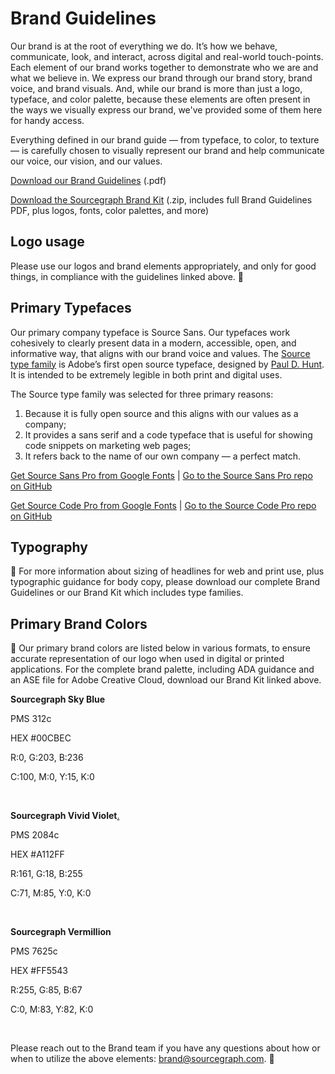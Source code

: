 # Brand Guidelines

<!-- All notes in ***italized bold text*** and hidden -->

Our brand is at the root of everything we do. It’s how we behave, communicate, look, and interact, across digital and real-world touch-points. Each element of our brand works together to demonstrate who we are and what we believe in. We express our brand through our brand story, brand voice, and brand visuals. And, while our brand is more than just a logo, typeface, and color palette, because these elements are often present in the ways we visually express our brand, we've provided some of them here for handy access.

Everything defined in our brand guide — from typeface, to color, to texture — is carefully chosen to visually represent our brand and help communicate our voice, our vision, and our values.

[Download our Brand Guidelines](https://f.hubspotusercontent20.net/hubfs/2762526/Brand%20assets/_Sourcegraph_Brand_Guidelines_2-2.pdf) (.pdf)

[Download the Sourcegraph Brand Kit](https://f.hubspotusercontent20.net/hubfs/2762526/Brand%20assets/Sourcegraph%20Brand%20Kit%202.2%20-%20May%202021.zip) (.zip, includes full Brand Guidelines PDF, plus logos, fonts, color palettes, and more)

## Logo usage

Please use our logos and brand elements appropriately, and only for good things, in compliance with the guidelines linked above. 🖖

## Primary Typefaces

Our primary company typeface is Source Sans. Our typefaces work cohesively to clearly present data in a modern, accessible, open, and informative way, that aligns with our brand voice and values. The [Source type family](https://fonts.adobe.com/fonts/source-sans) is Adobe’s first open source typeface, designed by [Paul D. Hunt](https://github.com/pauldhunt). It is intended to be extremely legible in both print and digital uses.

The Source type family was selected for three primary reasons:

1. Because it is fully open source and this aligns with our values as a company;
1. It provides a sans serif and a code typeface that is useful for showing code snippets on marketing web pages;
1. It refers back to the name of our own company — a perfect match.

[Get Source Sans Pro from Google Fonts](https://fonts.google.com/specimen/Source+Sans+Pro#standard-styles) | [Go to the Source Sans Pro repo on GitHub](https://github.com/pauldhunt/SourceSansPro)

[Get Source Code Pro from Google Fonts](https://fonts.google.com/specimen/Source+Code+Pro) | [Go to the Source Code Pro repo on GitHub](https://github.com/pauldhunt/SourceCodePro)

## Typography

📖 For more information about sizing of headlines for web and print use, plus typographic guidance for body copy, please download our complete Brand Guidelines or our Brand Kit which includes type families.

<!-- ***Replace examples below with extra light or semi bold text and correct sizes*** -->

<!-- Headline 1 64 pts -->
<!-- Sub Headline 2 48pts -->

<!-- Headline 2 48pts -->
<!-- Sub Headline 3 30pts -->

<!-- Headline 3 30pts -->

<!-- Headline 4 24pts -->

<!-- Headline 5 20pts -->

## Primary Brand Colors

<!-- Fix color boxes before each section*** Why aren't they showing up here like they did on the old page? -->

🌈 Our primary brand colors are listed below in various formats, to ensure accurate representation of our logo when used in digital or printed applications. For the complete brand palette, including ADA guidance and an ASE file for Adobe Creative Cloud, download our Brand Kit linked above.

**Sourcegraph Sky Blue**

<div class="square blue">
</div>

PMS 312c

HEX #00CBEC

R:0, G:203, B:236

C:100, M:0, Y:15, K:0

<br>

**Sourcegraph Vivid Violet**[.](https://www.youtube.com/watch?v=YWKC2xTPwtU)

<div class="square purple">
</div>

PMS 2084c

HEX #A112FF

R:161, G:18, B:255

C:71, M:85, Y:0, K:0

<br>

**Sourcegraph Vermillion**

<div class="square orange">
</div>

PMS 7625c

HEX #FF5543

R:255, G:85, B:67

C:0, M:83, Y:82, K:0

<br>

Please reach out to the Brand team if you have any questions about how or when to utilize the above elements: [brand@sourcegraph.com](mailto:brand@sourcegraph.com). 🤙
